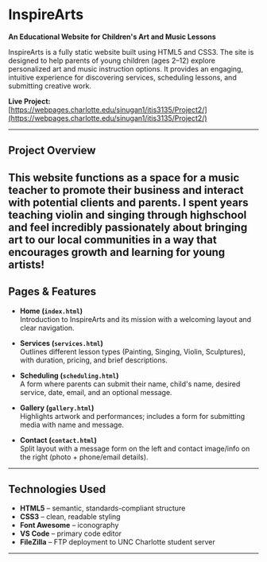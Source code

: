 # InspireArts
**An Educational Website for Children's Art and Music Lessons**

InspireArts is a fully static website built using HTML5 and CSS3. The site is designed to help parents of young children (ages 2–12) explore personalized art and music instruction options. It provides an engaging, intuitive experience for discovering services, scheduling lessons, and submitting creative work.

**Live Project:**  
[https://webpages.charlotte.edu/sinugan1/itis3135/Project2/](https://webpages.charlotte.edu/sinugan1/itis3135/Project2/)

---

## Project Overview

This website functions as a space for a music teacher to promote their business and interact with potential clients and parents. I spent years teaching violin and singing through highschool and feel incredibly passionately about bringing art to our local communities in a way that encourages growth and learning for young artists!
---

## Pages & Features

- **Home (`index.html`)**  
  Introduction to InspireArts and its mission with a welcoming layout and clear navigation.

- **Services (`services.html`)**  
  Outlines different lesson types (Painting, Singing, Violin, Sculptures), with duration, pricing, and brief descriptions.

- **Scheduling (`scheduling.html`)**  
  A form where parents can submit their name, child's name, desired service, date, email, and an optional message.

- **Gallery (`gallery.html`)**  
  Highlights artwork and performances; includes a form for submitting media with name and message.

- **Contact (`contact.html`)**  
  Split layout with a message form on the left and contact image/info on the right (photo + phone/email details).

---

## Technologies Used

- **HTML5** – semantic, standards-compliant structure  
- **CSS3** – clean, readable styling  
- **Font Awesome** – iconography  
- **VS Code** – primary code editor  
- **FileZilla** – FTP deployment to UNC Charlotte student server

---

